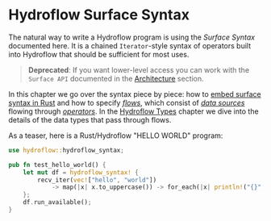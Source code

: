 # Hydroflow Surface Syntax
The natural way to write a Hydroflow program is using the _Surface Syntax_ documented here. 
It is a chained `Iterator`-style syntax of operators built into Hydroflow that should be sufficient
for most uses. 

> **Deprecated**: If you want lower-level access you can work with the `Surface API` documented in the [Architecture](./architecture.md) section.

In this chapter we go over the syntax piece by piece: how to [embed surface syntax in Rust](./surface_embedding.md) and how to specify [_flows_](./surface_flows.md), which consist of [_data sources_](./surface_data.md) flowing through [_operators_](./surface_ops.md). In the [Hydroflow Types](surface_types.md) chapter we dive into the details of the data types that pass through flows.

As a teaser, here is a Rust/Hydroflow "HELLO WORLD" program:
```rust
use hydroflow::hydroflow_syntax;

pub fn test_hello_world() {
    let mut df = hydroflow_syntax! {
        recv_iter(vec!["hello", "world"])
            -> map(|x| x.to_uppercase()) -> for_each(|x| println!("{}", x));
    };
    df.run_available();
}
```
